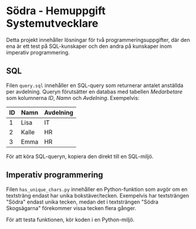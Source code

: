 # Södra - Hemuppgift Systemutvecklare

Detta projekt innehåller lösningar för två programmeringsuppgifter, där den ena är ett test på SQL-kunskaper och den andra på kunskaper inom imperativ programmering.

## SQL

Filen `query.sql` innehåller en SQL-query som returnerar antalet anställda per avdelning. Queryn förutsätter en databas med tabellen _Medarbetare_ som kolumnerna _ID_, _Namn_ och _Avdelning_.
Exempelvis:

| ID |  Namn  |  Avdelning  |
| --- | --- | --- |
| 1 | Lisa | IT |
| 2 | Kalle | HR |
| 3 | Emma | HR | 

För att köra SQL-queryn, kopiera den direkt till en SQL-miljö. 

## Imperativ programmering

Filen `has_unique_chars.py` innehåller en Python-funktion som avgör om en textsträng endast har unika bokstäver/tecken. Exempelvis har textsträngen "Södra" endast unika tecken, medan det i textsträngen "Södra Skogsägarna" förekommer vissa tecken flera gånger.

För att testa funktionen, kör koden i en Python-miljö.